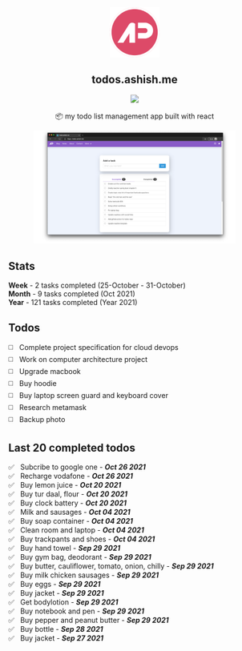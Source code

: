 <p align="center">
  <img src="https://raw.githubusercontent.com/ashishdotme/assets/master/logo.png" alt="drawing" width="100"/>
</p>

<h2 align="center">todos.ashish.me</h2>

<p align="center">
<a href="https://img.shields.io/github/last-commit/ashishdotme/todos.ashish.me?style=for-the-badge"><img src="https://img.shields.io/github/last-commit/ashishdotme/todos.ashish.me?style=for-the-badge"></a>
</p>

<p align="center">📦 my todo list management app built with react </p>

<div style='margin:0 auto;width:80%;'>
  <img src="./assets/todos.png" alt="drawing"/>
</div>

## Stats

<!-- week starts --><b>Week</b> - 2 tasks completed (25-October - 31-October)<br><!-- week ends -->
<!-- month starts --><b>Month</b> - 9 tasks completed (Oct 2021)<br><!-- month ends -->
<!-- year starts --><b>Year</b> - 121 tasks completed (Year 2021)<!-- year ends -->

## Todos

<!-- todos starts -->
◻️  &nbsp; Complete project specification for cloud devops<br>◻️  &nbsp; Work on computer architecture project<br>◻️  &nbsp; Upgrade macbook<br>◻️  &nbsp; Buy hoodie<br>◻️  &nbsp; Buy laptop screen guard and keyboard cover<br>◻️  &nbsp; Research metamask<br>◻️  &nbsp; Backup photo
<!-- todos ends -->

## Last 20 completed todos

<!-- completed starts -->
✅  &nbsp; Subcribe to google one - **_Oct 26 2021_**<br>✅  &nbsp; Recharge vodafone - **_Oct 26 2021_**<br>✅  &nbsp; Buy lemon juice - **_Oct 20 2021_**<br>✅  &nbsp; Buy tur daal, flour - **_Oct 20 2021_**<br>✅  &nbsp; Buy clock battery - **_Oct 20 2021_**<br>✅  &nbsp; Milk and sausages - **_Oct 04 2021_**<br>✅  &nbsp; Buy soap container - **_Oct 04 2021_**<br>✅  &nbsp; Clean room and laptop - **_Oct 04 2021_**<br>✅  &nbsp; Buy trackpants and shoes - **_Oct 04 2021_**<br>✅  &nbsp; Buy hand towel - **_Sep 29 2021_**<br>✅  &nbsp; Buy gym bag, deodorant - **_Sep 29 2021_**<br>✅  &nbsp; Buy butter, cauliflower, tomato, onion, chilly - **_Sep 29 2021_**<br>✅  &nbsp; Buy milk chicken sausages - **_Sep 29 2021_**<br>✅  &nbsp; Buy eggs - **_Sep 29 2021_**<br>✅  &nbsp; Buy jacket - **_Sep 29 2021_**<br>✅  &nbsp; Get bodylotion - **_Sep 29 2021_**<br>✅  &nbsp; Buy notebook and pen - **_Sep 29 2021_**<br>✅  &nbsp; Buy pepper and peanut butter - **_Sep 29 2021_**<br>✅  &nbsp; Buy bottle - **_Sep 28 2021_**<br>✅  &nbsp; Buy jacket - **_Sep 27 2021_**
<!-- completed ends -->
